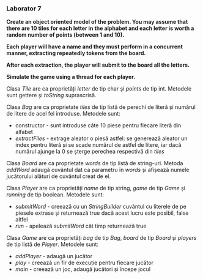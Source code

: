 ### Laborator 7

**Create an object oriented model of the problem. You may assume that there are 10 tiles for each letter in the alphabet and each letter is worth a random number of points (between 1 and 10).**

**Each player will have a name and they must perform in a concurrent manner, extracting repeatedly tokens from the board.**

**After each extraction, the player will submit to the board all the letters.**

**Simulate the game using a thread for each player.**

Clasa *Tile* are ca proprietăți *letter* de tip char și *points* de tip int. Metodele sunt gettere și *toString* suprascrisă.

Clasa *Bag* are ca proprietate *tiles* de tip listă de perechi de literă și numărul de litere de acel fel introduse. Metodele sunt:
+ constructor - sunt introduse câte 10 piese pentru fiecare literă din alfabet
+ *extractFiles* - extrage aleator o piesă astfel: se generează aleator un index pentru literă și se scade numărul de astfel de litere, iar dacă numărul ajunge la 0 se șterge perechea respectivă din *tiles*

Clasa *Board* are ca proprietate *words* de tip listă de string-uri. Metoda *addWord* adaugă cuvântul dat ca parametru în *words* și afișează numele jucătorului alături de cuvântul creat de el.

Clasa *Player* are ca proprietăți *name* de tip string, *game* de tip *Game* și *running* de tip boolean. Metodele sunt:
+ *submitWord* - creează cu un *StringBuilder* cuvântul cu literele de pe piesele extrase și returnează true dacă acest lucru este posibil, false altfel
+ *run* - apelează *submitWord* cât timp returnează true

Clasa *Game* are ca proprietăți *bag* de tip *Bag*, *board* de tip *Board* și *players* de tip listă de *Player*. Metodele sunt:
+ *addPlayer* - adaugă un jucător
+ *play* - creează un fir de execuție pentru fiecare jucător
+ *main* - creează un joc, adaugă jucători și începe jocul